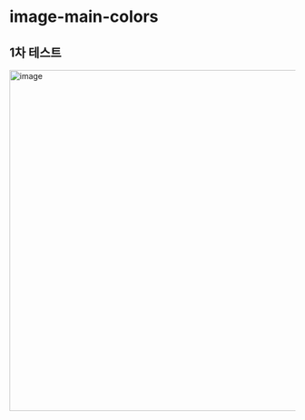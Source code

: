 # image-main-colors

## 1차 테스트

<img width="600" alt="image" src="https://github.com/Pewww/image-main-colors/assets/23455736/0eee183d-ee1e-4d29-98c4-503359542b96">
